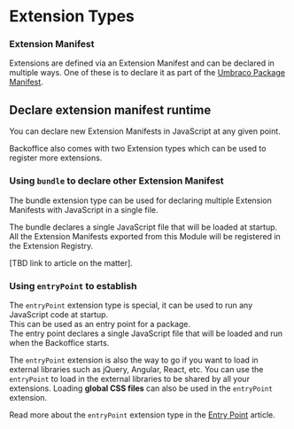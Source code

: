# Extension Types

### Extension Manifest

Extensions are defined via an Extension Manifest and can be declared in multiple ways. One of these is to declare it as part of the [Umbraco Package Manifest](../package-manifest.md).

## Declare extension manifest runtime

You can declare new Extension Manifests in JavaScript at any given point.

Backoffice also comes with two Extension types which can be used to register more extensions.

### Using `bundle` to declare other Extension Manifest

The bundle extension type can be used for declaring multiple Extension Manifests with JavaScript in a single file.

The bundle declares a single JavaScript file that will be loaded at startup. All the Extension Manifests exported from this Module will be registered in the Extension Registry.

\[TBD link to article on the matter].

### Using `entryPoint` to establish

The `entryPoint` extension type is special, it can be used to run any JavaScript code at startup.\
This can be used as an entry point for a package. \
The entry point declares a single JavaScript file that will be loaded and run when the Backoffice starts.

The `entryPoint` extension is also the way to go if you want to load in external libraries such as jQuery, Angular, React, etc. You can use the `entryPoint` to load in the external libraries to be shared by all your extensions. Loading **global CSS files** can also be used in the `entryPoint` extension.

Read more about the `entryPoint` extension type in the [Entry Point](entry-point.md) article.
